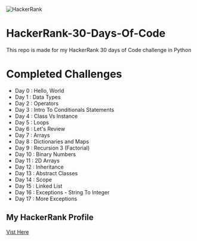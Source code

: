 ![HackerRank](https://cdn-images-1.medium.com/max/2600/1*UGT1Rh9xLww3JeIDR1F0RQ.png)

# HackerRank-30-Days-Of-Code
This repo is made for my HackerRank 30 days of Code challenge in Python

# Completed Challenges
* Day 0  : Hello, World
* Day 1  : Data Types
* Day 2  : Operators
* Day 3  : Intro To Conditionals Statements
* Day 4  : Class Vs Instance
* Day 5  : Loops
* Day 6  : Let's Review
* Day 7  : Arrays
* Day 8  : Dictionaries and Maps
* Day 9  : Recursion 3 (Factorial)
* Day 10 : Binary Numbers
* Day 11 : 2D Arrays
* Day 12 : Inheritance
* Day 13 : Abstract Classes
* Day 14 : Scope
* Day 15 : Linked List
* Day 16 : Exceptions - String To Integer
* Day 17 : More Exceptions

## My HackerRank Profile
<a href='https://www.hackerrank.com/henry_richard_7'>
  Vist Here
</a>
